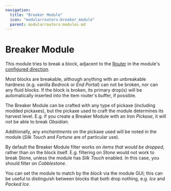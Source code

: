 ```yaml
---
navigation:
  title: "Breaker Module"
  icon: "modularrouters:breaker_module"
  parent: modularrouters:modules.md
---
```


# Breaker Module

This module tries to break a block, adjacent to the [Router](../item_router.md) in the module's [configured direction](../modules.md#direction).

Most blocks are breakable, although anything with an unbreakable hardness (e.g. vanilla *Bedrock* or *End Portal*) can not be broken, nor can any fluid blocks. If the block is broken, its primary drop(s) will be automatically inserted into the item router's buffer, if possible.

The Breaker Module can be crafted with any type of pickaxe (including modded pickaxes), but the pickaxe used to craft the module determines its harvest level.  E.g. if you create a Breaker Module with an *Iron Pickaxe*, it will not be able to break *Obsidian*.

Additionally, any *enchantments* on the pickaxe used will be noted in the module (*Silk Touch* and *Fortune* are of particular use).

By default the Breaker Module filter works on *items that would be dropped*, rather than on the block itself. E.g. filtering on *Stone* would not work to break Stone, unless the module has *Silk Touch* enabled. In this case, you should filter on *Cobblestone*.

You can set the module to match by the *block* via the module GUI; this can be useful to distinguish between blocks that both drop nothing, e.g. *Ice* and *Packed Ice*.



<Recipe id="modularrouters:breaker_module" />

